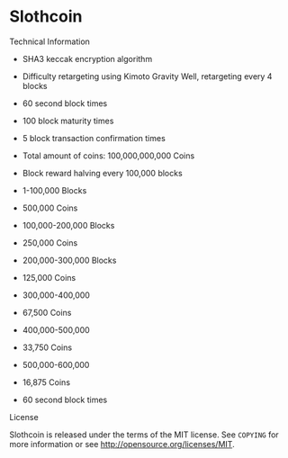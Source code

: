 Slothcoin
==============

Technical Information

+ SHA3 keccak encryption algorithm
+ Difficulty retargeting using Kimoto Gravity Well, retargeting every 4 blocks
+ 60 second block times
+ 100 block maturity times
+ 5 block transaction confirmation times

+ Total amount of coins: 100,000,000,000 Coins
+ Block reward halving every 100,000 blocks
+ 1-100,000 Blocks
+ 500,000 Coins
+ 100,000-200,000 Blocks
+ 250,000 Coins
+ 200,000-300,000 Blocks
+ 125,000 Coins
+ 300,000-400,000
+ 67,500 Coins
+ 400,000-500,000
+ 33,750 Coins
+ 500,000-600,000
+ 16,875 Coins
+ 60 second block times




License


Slothcoin is released under the terms of the MIT license. See `COPYING` for more
information or see http://opensource.org/licenses/MIT.
